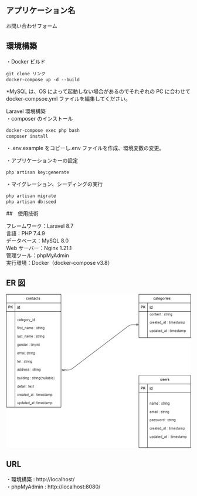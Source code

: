 ## アプリケーション名

お問い合わせフォーム

## 環境構築

・Docker ビルド

```
git clone リンク
docker-compose up -d --build
```

\*MySQL は、OS によって起動しない場合があるのでそれぞれの PC に合わせて docker-compsoe.yml ファイルを編集してください。

Laravel 環境構築<br>
・composer のインストール

```
docker-compose exec php bash
composer install
```

・.env.example をコピーし.env ファイルを作成、環境変数の変更。

・アプリケーションキーの設定

```
php artisan key:generate

```

・マイグレーション、シーディングの実行

```
php artisan migrate
php artisan db:seed

```

##　使用技術

フレームワーク：Laravel 8.7<br>
言語：PHP 7.4.9<br>
データベース：MySQL 8.0<br>
Web サーバー：Nginx 1.21.1<br>
管理ツール：phpMyAdmin<br>
実行環境：Docker（docker-compose v3.8）<br>

## ER 図

![ER図](ER.drawio.png)

## URL

・環境構築 : http://localhost/<br>
・phpMyAdmin : http://localhost:8080/

